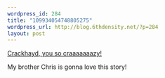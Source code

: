 ```yaml
--- 
wordpress_id: 284
title: "109934054748805275"
wordpress_url: http://blog.6thdensity.net/?p=284
layout: post
---
```

<a href="http://www.craigslist.org/about/best/sfo/27499971.html">Crackhayd, you so craaaaaaazy!</a>

My brother Chris is gonna love this story!
